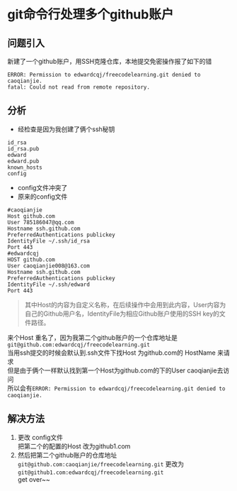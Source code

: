 # git命令行处理多个github账户

## 问题引入
新建了一个github账户，用SSH克隆仓库，本地提交免密操作报了如下的错
```
ERROR: Permission to edwardcqj/freecodelearning.git denied to caoqianjie.
fatal: Could not read from remote repository.
```
## 分析
- 经检查是因为我创建了俩个ssh秘钥
```
id_rsa
id_rsa.pub
edward
edward.pub
known_hosts
config
```
- config文件冲突了    
- 原来的config文件
```
#caoqianjie
Host github.com
User 785186047@qq.com
Hostname ssh.github.com
PreferredAuthentications publickey
IdentityFile ~/.ssh/id_rsa
Port 443
#edwardcqj
HOST github.com
User caoqianjie008@163.com
Hostname ssh.github.com
PreferredAuthentications publickey
IdentityFile ~/.ssh/edward
Port 443
```
> 其中Host的内容为自定义名称，在后续操作中会用到此内容，User内容为自己的Github用户名，IdentityFile为相应Github账户使用的SSH key的文件路径。

来个Host 重名了，因为我第二个github账户的一个仓库地址是  
`git@github.com:edwardcqj/freecodelearning.git`    
当用ssh提交的时候会默认到.ssh文件下找Host 为github.com的 HostName 来请求  
但是由于俩个一样默认找到第一个Host为github.com的下的User caoqianjie去访问   
所以会有`ERROR: Permission to edwardcqj/freecodelearning.git denied to caoqianjie.` 
## 解决方法
1. 更改 config文件   
把第二个的配置的Host 改为github1.com 
2. 然后把第二个github账户的仓库地址  
`git@github.com:caoqianjie/freecodelearning.git`
更改为`git@github1.com:edwardcqj/freecodelearning.git`   
get over~~
